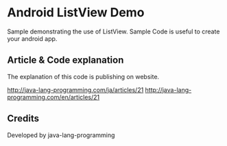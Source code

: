 Android ListView Demo
===================================

Sample demonstrating the use of ListView. 
Sample Code is useful to create your android app.

Article & Code explanation
------------
The explanation of this code is publishing on website.

http://java-lang-programming.com/ja/articles/21
http://java-lang-programming.com/en/articles/21

Credits
------------
Developed by java-lang-programming
